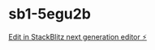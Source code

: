 # sb1-5egu2b

[Edit in StackBlitz next generation editor ⚡️](https://stackblitz.com/~/github.com/Arei15/sb1-5egu2b)